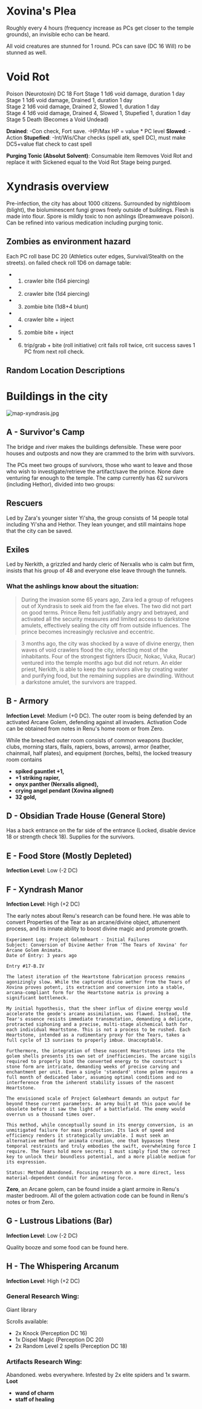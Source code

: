 # Xovina's Plea
Roughly every 4 hours (frequency increase as PCs get closer to the temple grounds), an invisible echo can be heard.

All void creatures are stunned for 1 round. PCs can save (DC 16 Will) ro be stunned as well.

# Void Rot
Poison (Neurotoxin) DC 18 Fort
Stage 1 1d6 void damage, duration 1 day
Stage 1 1d6 void damage, Drained 1, duration 1 day  
Stage 2 1d6 void damage, Drained 2, Slowed 1, duration 1 day  
Stage 4 1d6 void damage, Drained 4, Slowed 1, Stupefied 1, duration 1 day  
Stage 5 Death (Becomes a Void Undead)

**Drained**: -Con check, Fort save. -HP/Max HP = value * PC level
**Slowed**: -Action
**Stupefied**: -Int/Wis/Char checks (spell atk, spell DC), must make DC5+value flat check to cast spell

**Purging Tonic (Absolut Solvent)**: Consumable item
Removes Void Rot and replace it with Sickened equal to the Void Rot Stage being purged.

# Xyndrasis overview
Pre-infection, the city has about 1000 citizens.
Surrounded by nightbloom (blight), the bioluminescent fungi grows freely outside of buildings.
Flesh is made into flour. Spore is mildly toxic to non ashlings (Dreamweave poison). Can be refined into various medication including purging tonic.

## Zombies as environment hazard
Each PC roll base DC 20 (Athletics outer edges, Survival/Stealth on the streets). on failed check roll 1D6 on damage table:
- 1. crawler bite (1d4 piercing)
- 2. crawler bite (1d4 piercing)
- 3. zombie bite (1d8+4 blunt)
- 4. crawler bite + inject 
- 5. zombie bite + inject
- 6. trip/grab + bite (roll initiative)
crit fails roll twice, crit success saves 1 PC from next roll check.

## Random Location Descriptions

# Buildings in the city
![map-xyndrasis.jpg](map-xyndrasis.jpg)

## A - Survivor's Camp

The bridge and river makes the buildings defensible. These were poor houses and
outposts and now they are crammed to the brim with survivors.

The PCs meet two groups of survivors, those who want to leave and those who wish
to investigate/retrieve the artifact/save the prince. None dare venturing far
enough to the temple. The camp currently has 62 survivors (including Hethor), divided
into two groups:

## Rescuers

Led by Zara's younger sister Yi'sha, the group consists of 14 people total including
Yi'sha and Hethor. They lean younger, and still maintains hope that the city can
be saved.

## Exiles

Led by Nerkith, a grizzled and hardy cleric of Nerxalis who is calm but firm, insists that his
group of 48 and everyone else leave through the tunnels.

### What the ashlings know about the situation:
> During the invasion some 65 years ago, Zara led a group of refugees out of
Xyndrasis to seek aid from the fae elves. The two did not part on good terms.
Prince Renu felt justifiably angry and
betrayed, and activated all the security measures and limited access to darkstone
amulets, effectively sealing the city off from outside influences. The prince
becomes increasingly reclusive and eccentric.

> 3 months ago, the city was shocked by a wave of divine energy, then waves of
void crawlers flood the city, infecting most of the inhabitants. Four of the strongest
fighters (Ducir, Nokac, Vuka, Rucar) ventured into the temple months ago but did not return. 
An elder priest, Nerkith, is able to keep the survivors alive by creating water and purifying food, but the
remaining supplies are dwindling. Without a darkstone amulet, the survivors are
trapped.

## B - Armory  

**Infection Level**: Medium (+0 DC).
The outer room is being defended by an activated Arcane Golem, defending against all invaders. Activation Code can be obtained from notes in Renu's home room or from Zero.

While the breached outer room consists of common weapons (buckler, clubs, morning stars, flails, rapiers, bows, arrows), armor (leather, chainmail, half plates), and equipment (torches, belts),
the locked treasury room contains 
- **spiked gauntlet +1,**  
- **+1 striking rapier,**  
- **onyx panther (Nerxalis aligned),**  
- **crying angel pendant (Xovina aligned)**  
- **32 gold,**  

## D - Obsidian Trade House (General Store)

Has a back entrance on the far side of the entrance (Locked, disable device 18 or strength check 18).
Supplies for the survivors.

## E - Food Store (Mostly Depleted)

**Infection Level**: Low (-2 DC)

## F - Xyndrash Manor  

**Infection Level**: High (+2 DC)

The early notes about Renu's research can be found here. He was able to convert Properties of the Tear
as an arcane/divine object, attunement process, and its innate ability to
boost divine magic and promote growth.

```
Experiment Log: Project Golemheart - Initial Failures  
Subject: Conversion of Divine Aether from 'The Tears of Xovina' for Arcane Golem Animata.  
Date of Entry: 3 years ago

Entry #17-B.IV  
 
The latest iteration of the Heartstone fabrication process remains agonizingly slow. While the captured divine aether from the Tears of Xovina proves potent, its extraction and conversion into a stable, arcana-compliant form for the Heartstone matrix is proving a significant bottleneck.  
 
My initial hypothesis, that the sheer influx of divine energy would accelerate the geode's arcane assimilation, was flawed. Instead, the Tear's essence resists immediate transmutation, demanding a delicate, protracted siphoning and a precise, multi-stage alchemical bath for each individual Heartstone. This is not a process to be rushed. Each Heartstone, intended as a rudimentary proxy for the Tears, takes a full cycle of 13 sunrises to properly imbue. Unacceptable.  
 
Furthermore, the integration of these nascent Heartstones into the golem shells presents its own set of inefficiencies. The arcane sigils required to properly bind the converted energy to the construct's stone form are intricate, demanding weeks of precise carving and enchantment per unit. Even a single 'standard' stone golem requires a full month of dedicated labor, assuming optimal conditions and no interference from the inherent stability issues of the nascent Heartstone.  
 
The envisioned scale of Project Golemheart demands an output far beyond these current parameters. An army built at this pace would be obsolete before it saw the light of a battlefield. The enemy would overrun us a thousand times over.  
 
This method, while conceptually sound in its energy conversion, is an unmitigated failure for mass production. Its lack of speed and efficiency renders it strategically unviable. I must seek an alternative method for animata creation, one that bypasses these temporal restraints and truly embodies the swift, overwhelming force I require. The Tears hold more secrets; I must simply find the correct key to unlock their boundless potential, and a more pliable medium for its expression.  

Status: Method Abandoned. Focusing research on a more direct, less material-dependent conduit for animating force.
```
**Zero**, an Arcane golem, can be found inside a giant armoire in Renu's master bedroom.
All of the golem activation code can be found in Renu's notes or from Zero.

## G - Lustrous Libations (Bar)  

**Infection Level**: Low (-2 DC)

Quality booze and some food can be found here.

## H - The Whispering Arcanum

**Infection Level**: High (+2 DC)

### General Research Wing:

Giant library  

Scrolls available:
- 2x Knock (Perception DC 16)
- 1x Dispel Magic (Perception DC 20)
- 2x Random Level 2 spells (Perception DC 18)

### Artifacts Research Wing:

Abandoned. webs everywhere. Infested by 2x elite spiders and 1x swarm.  
**Loot**
- **wand of charm**  
- **staff of healing**  
